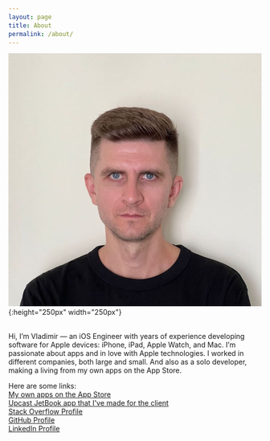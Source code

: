 ```yaml
---
layout: page
title: About
permalink: /about/
---
```


![Hi!](/assets/about/avatar.jpg){:height="250px" width="250px"}
<br/><br/>

Hi, I’m Vladimir — an iOS Engineer with years of experience developing software for Apple devices: iPhone, iPad, Apple Watch, and Mac. I’m passionate about apps and in love with Apple technologies. I worked in different companies, both large and small. And also as a solo developer, making a living from my own apps on the App Store.

Here are some links:\
[My own apps on the App Store](https://apps.apple.com/us/developer/vladimir-shutyuk/id650858899)\
[Upcast JetBook app that I've made for the client](https://apps.apple.com/us/developer/upcast/id455337945)\
[Stack Overflow Profile](https://stackoverflow.com/users/1887537/vladimir-shutyuk)\
[GitHub Profile](https://github.com/suvov)\
[LinkedIn Profile](https://www.linkedin.com/in/vladimir-shutyuk-8370b22b)

